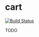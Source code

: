 # cart

[![Build Status](https://travis-ci.org/mic2100/cart.svg?branch=master)](https://travis-ci.org/mic2100/cart)

TODO

